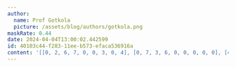 ```yaml
---
author:
  name: Prof Gotkola
  picture: /assets/blog/authors/gotkola.png
maskRate: 0.44
date: 2024-04-04T13:00:02.442599
id: 40103c44-f283-11ee-b573-efaca536916a
content: '[[0, 2, 6, 7, 0, 0, 3, 0, 4], [0, 7, 3, 6, 0, 0, 0, 0, 0], [4, 9, 0, 3, 2, 8, 7, 6, 1], [5, 0, 9, 0, 0, 4, 2, 1, 7], [0, 8, 4, 0, 1, 9, 5, 0, 6], [2, 0, 0, 5, 3, 7, 0, 4, 9], [0, 1, 2, 9, 5, 0, 4, 0, 8], [0, 0, 8, 0, 0, 0, 6, 0, 5], [6, 5, 0, 0, 0, 0, 0, 0, 3]]'
---
```

